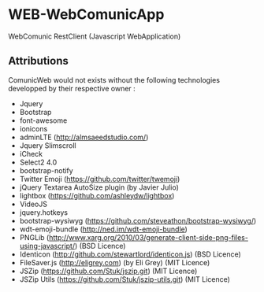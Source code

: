 # WEB-WebComunicApp

WebComunic RestClient (Javascript WebApplication)

## Attributions

ComunicWeb would not exists without the following technologies developped by their respective owner :
- Jquery
- Bootstrap
- font-awesome
- ionicons
- adminLTE (http://almsaeedstudio.com/)
- Jquery Slimscroll
- iCheck
- Select2 4.0
- bootstrap-notify
- Twitter Emoji (https://github.com/twitter/twemoji)
- jQuery Textarea AutoSize plugin (by Javier Julio)
- lightbox (https://github.com/ashleydw/lightbox)
- VideoJS
- jquery.hotkeys
- bootstrap-wysiwyg (https://github.com/steveathon/bootstrap-wysiwyg/)
- wdt-emoji-bundle (http://ned.im/wdt-emoji-bundle)
- PNGLib (http://www.xarg.org/2010/03/generate-client-side-png-files-using-javascript/) (BSD Licence)
- Identicon (http://github.com/stewartlord/identicon.js) (BSD Licence)
- FileSaver.js (http://eligrey.com) (by Eli Grey) (MIT Licence)
- JSZip (https://github.com/Stuk/jszip.git) (MIT Licence)
- JSZip Utils (https://github.com/Stuk/jszip-utils.git) (MIT Licence)